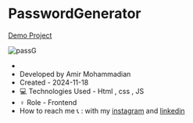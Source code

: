 # PasswordGenerator

 [Demo Project](https://amirmohammadianaftah.github.io/PasswordGenerator/)

 
![passG](https://github.com/user-attachments/assets/d83eaccc-bcf5-42e1-b676-567e679a1e11)

  - 
- Developed by Amir Mohammadian
- Created - 2024-11-18
- 💻 Technologies Used - Html , css , JS
- ♀️ Role - Frontend
- How to reach me 📞 : with my [instagram](https://www.instagram.com/amirmohammadian.web) and [linkedin](https://www.linkedin.com/in/amir-mohammadian-aa571b31b/)
